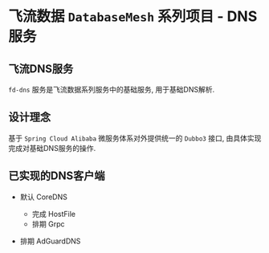# 飞流数据 `DatabaseMesh` 系列项目 - DNS服务

## 飞流DNS服务

`fd-dns` 服务是飞流数据系列服务中的基础服务, 用于基础DNS解析.

## 设计理念

基于 `Spring Cloud Alibaba` 微服务体系对外提供统一的 `Dubbo3` 接口, 由具体实现完成对基础DNS服务的操作.

## 已实现的DNS客户端

- 默认 CoreDNS

  - 完成 HostFile 
  - 排期 Grpc

- 排期 AdGuardDNS
